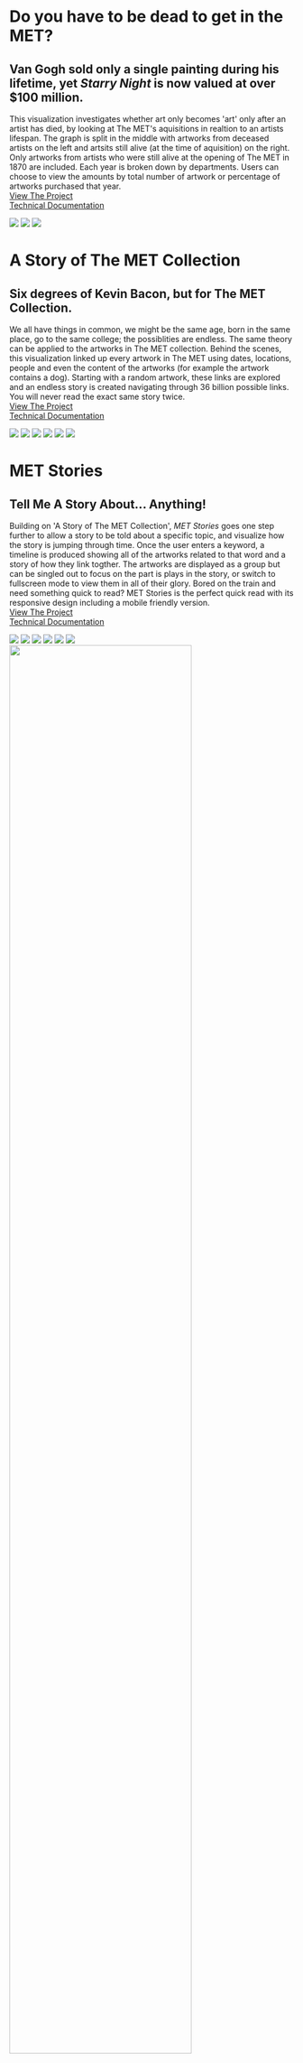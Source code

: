 # Do you have to be dead to get in the MET?
## Van Gogh sold only a single painting during his lifetime, yet *Starry Night* is now valued at over $100 million. 
This visualization investigates whether art only becomes 'art' only after an artist has died, by looking at The MET's aquisitions in realtion to an artists lifespan. 
The graph is split in the middle with artworks from deceased artists on the left and artsits still alive (at the time of aquisition) on the right. Only artworks from artists who were still alive at the opening of The MET in 1870 are included. Each year is broken down by departments. Users can choose to view the amounts by total number of artwork or percentage of artworks purchased that year.  
[View The Project](http://neiloliver.co/design/MET/)  
[Technical Documentation](https://github.com/neil-oliver/Major-Studio-1/tree/master/Quantitative-Design)  
  
![](./Images/Quantitative-video-1.gif)
![](./Images/Quantitative-2.png)
![](./Images/Quantitative-1.png)


# A Story of The MET Collection
## Six degrees of Kevin Bacon, but for The MET Collection.
We all have things in common, we might be the same age, born in the same place, go to the same college; the possiblities are endless. The same theory can be applied to the artworks in The MET collection.
Behind the scenes, this visualization linked up every artwork in The MET using dates, locations, people and even the content of the artworks (for example the artwork contains a dog). Starting with a random artwork, these links are explored and an endless story is created navigating through 36 billion possible links. You will never read the exact same story twice.  
[View The Project](https://neil-oliver.github.io/Major-Studio-1/Qualitative-Design/)  
[Technical Documentation](https://github.com/neil-oliver/Major-Studio-1/tree/master/Qualitative-Design)  
  
![](./Images/story-video-1.gif)
![](./Images/story-video-2.gif)
![](./Images/story-1.png)
![](./Images/story-2.png)
![](./Images/story-3.png)
![](./Images/story-4.png)

# MET Stories
## Tell Me A Story About... Anything!
Building on 'A Story of The MET Collection', *MET Stories* goes one step further to allow a story to be told about a specific topic, and visualize how the story is jumping through time. Once the user enters a keyword, a timeline is produced showing all of the artworks related to that word and a story of how they link togther. The artworks are displayed as a group but can be singled out to focus on the part is plays in the story, or switch to fullscreen mode to view them in all of their glory. Bored on the train and need something quick to read? MET Stories is the perfect quick read with its responsive design including a mobile friendly version.  
[View The Project](https://neil-oliver.github.io/Major-Studio-1/New-Context/)  
[Technical Documentation](https://github.com/neil-oliver/Major-Studio-1/tree/master/New-Context)  
  
![](./Images/timeline-video-1.gif)
![](./Images/timeline-video-2.gif)
![](./Images/timeline-1.png)
![](./Images/timeline-2.png)
![](./Images/timeline-fullscreen.png)
![](./Images/timeline-hover.png)
<img src='./Images/timeline-mobile-video-1.gif' width='80%'>
<img src='./Images/timeline-mobile-1.png' width='49%'>
<img src='./Images/timeline-mobile-2.png' width='49%'>

# Major Studio Presentations
[Design Studio - Nadieh Bremer](https://github.com/neil-oliver/Major-Studio-1/tree/master/Design-Studio)  
[Data Visualization Method - Scatter Plots](https://github.com/neil-oliver/Major-Studio-1/tree/master/DV-Method)